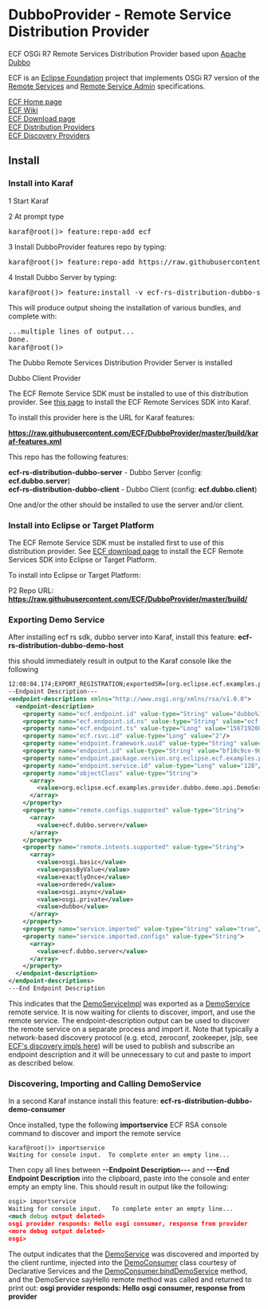 # DubboProvider - Remote Service Distribution Provider
ECF OSGi R7 Remote Services Distribution Provider based upon [Apache Dubbo](http://dubbo.apache.org)

ECF is an [Eclipse Foundation](http://www.eclipse.org) project that implements OSGi R7 version of the [Remote Services](https://osgi.org/specification/osgi.cmpn/7.0.0/service.remoteservices.html) and [Remote Service Admin](https://osgi.org/specification/osgi.cmpn/7.0.0/service.remoteserviceadmin.html) specifications. 

[ECF Home page](http://www.eclipse.org/ecf)<br>
[ECF Wiki](https://wiki.eclipse.org/ECF)<br>
[ECF Download page](http://www.eclipse.org/ecf/downloads.php)<br>
[ECF Distribution Providers](https://wiki.eclipse.org/Distribution_Providers)<br>
[ECF Discovery Providers](https://wiki.eclipse.org/Discovery_Providers) 

## Install

### Install into Karaf

1 Start Karaf

2 At prompt type
<pre>
karaf@root()> feature:repo-add ecf
</pre>
3 Install DubboProvider features repo by typing:
<pre>
karaf@root()> feature:repo-add https://raw.githubusercontent.com/ECF/DubboProvider/master/build/karaf-features.xml
</pre>
4 Install Dubbo Server by typing:
<pre>
karaf@root()> feature:install -v ecf-rs-distribution-dubbo-server
</pre>
This will produce output shoing the installation of various bundles, and complete with:
<pre>
...multiple lines of output...
Done.
karaf@root()>
</pre>
The Dubbo Remote Services Distribution Provider Server is installed

Dubbo Client Provider



The ECF Remote Service SDK must be installed to use of this distribution provider.  See [this page](https://wiki.eclipse.org/EIG:Install_into_Apache_Karaf) to install the ECF Remote Services SDK into Karaf.

To install this provider here is the URL for Karaf features:

**https://raw.githubusercontent.com/ECF/DubboProvider/master/build/karaf-features.xml**

This repo has the following features:  

**ecf-rs-distribution-dubbo-server** - Dubbo Server (config: **ecf.dubbo.server**)  
**ecf-rs-distribution-dubbo-client** - Dubbo Client (config: **ecf.dubbo.client**)

One and/or the other should be installed to use the server and/or client.

### Install into Eclipse or Target Platform

The ECF Remote Service SDK must be installed first to use of this distribution provider.  See [ECF download page](http://www.eclipse.org/ecf/downloads.php) to install the ECF Remote Services SDK into Eclipse or Target Platform.

To install into Eclipse or Target Platform:

P2 Repo URL: **https://raw.githubusercontent.com/ECF/DubboProvider/master/build/**

### Exporting Demo Service

After installing ecf rs sdk, dubbo server into Karaf, install this feature:  **ecf-rs-distribution-dubbo-demo-host**

this should immediately result in output to the Karaf console like the following

```xml
12:08:04.174;EXPORT_REGISTRATION;exportedSR=[org.eclipse.ecf.examples.provider.dubbo.demo.api.DemoService];cID=URIID [uri=dubbo://192.168.0.52:20880/org.eclipse.ecf.examples.provider.dubbo.demo.api.DemoService?anyhost=true&application=ecf-remoteservice-application&bind.ip=192.168.0.52&bind.port=20880&deprecated=false&dubbo=2.0.2&dynamic=true&generic=false&interface=org.eclipse.ecf.examples.provider.dubbo.demo.api.DemoService&methods=sayHello&pid=5556&register=true&release=&side=provider&timestamp=1567192084134];rsId=2
--Endpoint Description---
<endpoint-descriptions xmlns="http://www.osgi.org/xmlns/rsa/v1.0.0">
  <endpoint-description>
    <property name="ecf.endpoint.id" value-type="String" value="dubbo%3A%2F%2F192.168.0.52%3A20880%2Forg.eclipse.ecf.examples.provider.dubbo.demo.api.DemoService%3Fanyhost%3Dtrue%26application%3Decf-remoteservice-application%26bind.ip%3D192.168.0.52%26bind.port%3D20880%26deprecated%3Dfalse%26dubbo%3D2.0.2%26dynamic%3Dtrue%26generic%3Dfalse%26interface%3Dorg.eclipse.ecf.examples.provider.dubbo.demo.api.DemoService%26methods%3DsayHello%26pid%3D5556%26register%3Dtrue%26release%3D%26side%3Dprovider%26timestamp%3D1567192084134"/>
    <property name="ecf.endpoint.id.ns" value-type="String" value="ecf.namespace.dubbo"/>
    <property name="ecf.endpoint.ts" value-type="Long" value="1567192084116"/>
    <property name="ecf.rsvc.id" value-type="Long" value="2"/>
    <property name="endpoint.framework.uuid" value-type="String" value="4ed138f2-20e9-40ca-b2da-77c8831cb376"/>
    <property name="endpoint.id" value-type="String" value="bf10c9ce-901e-4bf3-b471-ffd22fa4bda3"/>
    <property name="endpoint.package.version.org.eclipse.ecf.examples.provider.dubbo.demo.api" value-type="String" value="1.0.0"/>
    <property name="endpoint.service.id" value-type="Long" value="128"/>
    <property name="objectClass" value-type="String">
      <array>
        <value>org.eclipse.ecf.examples.provider.dubbo.demo.api.DemoService</value>
      </array>
    </property>
    <property name="remote.configs.supported" value-type="String">
      <array>
        <value>ecf.dubbo.server</value>
      </array>
    </property>
    <property name="remote.intents.supported" value-type="String">
      <array>
        <value>osgi.basic</value>
        <value>passByValue</value>
        <value>exactlyOnce</value>
        <value>ordered</value>
        <value>osgi.async</value>
        <value>osgi.private</value>
        <value>dubbo</value>
      </array>
    </property>
    <property name="service.imported" value-type="String" value="true"/>
    <property name="service.imported.configs" value-type="String">
      <array>
        <value>ecf.dubbo.server</value>
      </array>
    </property>
  </endpoint-description>
</endpoint-descriptions>
---End Endpoint Description
```

This indicates that the [DemoServiceImpl](https://github.com/ECF/DubboProvider/blob/master/examples/org.eclipse.ecf.examples.provider.dubbo.demo.impl/src/org/eclipse/ecf/examples/provider/dubbo/demo/impl/DemoServiceImpl.java) was exported as a [DemoService](https://github.com/ECF/DubboProvider/blob/master/examples/org.eclipse.ecf.examples.provider.dubbo.demo.api/src/org/eclipse/ecf/examples/provider/dubbo/demo/api/DemoService.java) remote service.  It is now waiting for clients to discover, import, and use the remote service.   The endpoint-description output can be used to discover the remote service on a separate process and import it.   Note that typically a network-based discovery protocol (e.g. etcd, zeroconf, zookeeper, jslp, see [ECF's discovery impls here](https://wiki.eclipse.org/Discovery_Providers)) will be used to publish and subscribe an endpoint description and it will be unnecessary to cut and paste to import as described below.

### Discovering, Importing and Calling DemoService

In a second Karaf instance install this feature:  **ecf-rs-distribution-dubbo-demo-consumer**

Once installed, type the following **importservice** ECF RSA console command to discover and import the remote service

```
karaf@root()> importservice
Waiting for console input.  To complete enter an empty line...
```
Then copy all lines between **--Endpoint Description---** and **---End Endpoint Description** into the clipboard, paste into the console and enter empty an empty line.  This should result in output like the following:

```xml
osgi> importservice
Waiting for console input.   To complete enter an empty line...
<much debug output deleted>
osgi provider responds: Hello osgi consumer, response from provider
<more debug output deleted>
osgi> 
```

The output indicates that the [DemoService](https://github.com/ECF/DubboProvider/blob/master/examples/org.eclipse.ecf.examples.provider.dubbo.demo.api/src/org/eclipse/ecf/examples/provider/dubbo/demo/api/DemoService.java) was discovered and imported by the client runtime, injected into the [DemoConsumer](https://github.com/ECF/DubboProvider/blob/master/examples/org.eclipse.ecf.examples.provider.dubbo.demo.consumer/src/org/eclipse/ecf/examples/provider/dubbo/demo/consumer/DemoConsumer.java) class courtesy of Declarative Services and the [DemoConsumer.bindDemoService](https://github.com/ECF/DubboProvider/blob/master/examples/org.eclipse.ecf.examples.provider.dubbo.demo.consumer/src/org/eclipse/ecf/examples/provider/dubbo/demo/consumer/DemoConsumer.java#L11) method, and the DemoService sayHello remote method was called and returned to print out: **osgi provider responds: Hello osgi consumer, response from provider**


